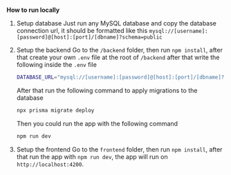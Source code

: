 **How to run locally**
1. Setup database
  Just run any MySQL database and copy the database connection url,
  it should be formatted like this ```mysql://[username]:[password]@[host]:[port]/[dbname]?schema=public```
3. Setup the backend
   Go to the ```/backend``` folder, then run ```npm install```, after that create your own ```.env``` file at the root of ```/backend``` after that write the following inside the ```.env``` file
   ```bash
   DATABASE_URL="mysql://[username]:[password]@[host]:[port]/[dbname]?schema=public"
   ```
   After that run the following command to apply migrations to the database
   ```bash
   npx prisma migrate deploy
   ```
   Then you could run the app with the following command
   ```bash
   npm run dev
   ```
   
5. Setup the frontend
   Go to the ```frontend``` folder, then run ```npm install```, after that run the app with ```npm run dev```, the app will run on ```http://localhost:4200```.
